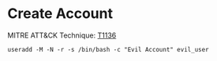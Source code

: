 # Create Account

MITRE ATT&CK Technique: [T1136](https://attack.mitre.org/wiki/Technique/T1136)


    useradd -M -N -r -s /bin/bash -c "Evil Account" evil_user